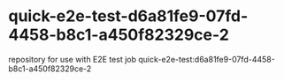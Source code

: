 # quick-e2e-test-d6a81fe9-07fd-4458-b8c1-a450f82329ce-2
repository for use with E2E test job quick-e2e-test:d6a81fe9-07fd-4458-b8c1-a450f82329ce-2
